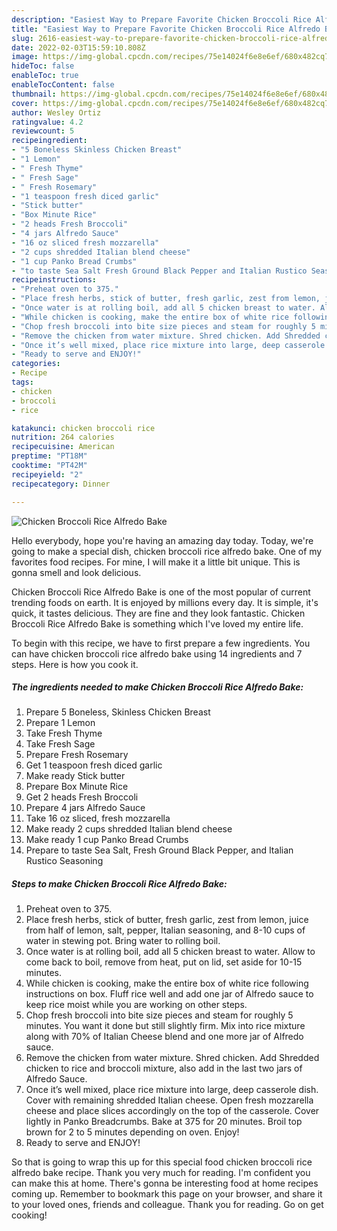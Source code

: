 ```yaml
---
description: "Easiest Way to Prepare Favorite Chicken Broccoli Rice Alfredo Bake"
title: "Easiest Way to Prepare Favorite Chicken Broccoli Rice Alfredo Bake"
slug: 2616-easiest-way-to-prepare-favorite-chicken-broccoli-rice-alfredo-bake
date: 2022-02-03T15:59:10.808Z
image: https://img-global.cpcdn.com/recipes/75e14024f6e8e6ef/680x482cq70/chicken-broccoli-rice-alfredo-bake-recipe-main-photo.jpg
hideToc: false
enableToc: true
enableTocContent: false
thumbnail: https://img-global.cpcdn.com/recipes/75e14024f6e8e6ef/680x482cq70/chicken-broccoli-rice-alfredo-bake-recipe-main-photo.jpg
cover: https://img-global.cpcdn.com/recipes/75e14024f6e8e6ef/680x482cq70/chicken-broccoli-rice-alfredo-bake-recipe-main-photo.jpg
author: Wesley Ortiz
ratingvalue: 4.2
reviewcount: 5
recipeingredient:
- "5 Boneless Skinless Chicken Breast"
- "1 Lemon"
- " Fresh Thyme"
- " Fresh Sage"
- " Fresh Rosemary"
- "1 teaspoon fresh diced garlic"
- "Stick butter"
- "Box Minute Rice"
- "2 heads Fresh Broccoli"
- "4 jars Alfredo Sauce"
- "16 oz sliced fresh mozzarella"
- "2 cups shredded Italian blend cheese"
- "1 cup Panko Bread Crumbs"
- "to taste Sea Salt Fresh Ground Black Pepper and Italian Rustico Seasoning"
recipeinstructions:
- "Preheat oven to 375."
- "Place fresh herbs, stick of butter, fresh garlic, zest from lemon, juice from half of lemon, salt, pepper, Italian seasoning, and 8-10 cups of water in stewing pot. Bring water to rolling boil."
- "Once water is at rolling boil, add all 5 chicken breast to water. Allow to come back to boil, remove from heat, put on lid, set aside for 10-15 minutes."
- "While chicken is cooking, make the entire box of white rice following instructions on box. Fluff rice well and add one jar of Alfredo sauce to keep rice moist while you are working on other steps."
- "Chop fresh broccoli into bite size pieces and steam for roughly 5 minutes. You want it done but still slightly firm. Mix into rice mixture along with 70% of Italian Cheese blend and one more jar of Alfredo sauce."
- "Remove the chicken from water mixture. Shred chicken. Add Shredded chicken to rice and broccoli mixture, also add in the last two jars of Alfredo Sauce."
- "Once it’s well mixed, place rice mixture into large, deep casserole dish. Cover with remaining shredded Italian cheese. Open fresh mozzarella cheese and place slices accordingly on the top of the casserole. Cover lightly in Panko Breadcrumbs. Bake at 375 for 20 minutes. Broil top brown for 2 to 5 minutes depending on oven. Enjoy!"
- "Ready to serve and ENJOY!"
categories:
- Recipe
tags:
- chicken
- broccoli
- rice

katakunci: chicken broccoli rice 
nutrition: 264 calories
recipecuisine: American
preptime: "PT18M"
cooktime: "PT42M"
recipeyield: "2"
recipecategory: Dinner

---
```



![Chicken Broccoli Rice Alfredo Bake](https://img-global.cpcdn.com/recipes/75e14024f6e8e6ef/680x482cq70/chicken-broccoli-rice-alfredo-bake-recipe-main-photo.jpg)

Hello everybody, hope you're having an amazing day today. Today, we're going to make a special dish, chicken broccoli rice alfredo bake. One of my favorites food recipes. For mine, I will make it a little bit unique. This is gonna smell and look delicious.



Chicken Broccoli Rice Alfredo Bake is one of the most popular of current trending foods on earth. It is enjoyed by millions every day. It is simple, it's quick, it tastes delicious. They are fine and they look fantastic. Chicken Broccoli Rice Alfredo Bake is something which I've loved my entire life.


To begin with this recipe, we have to first prepare a few ingredients. You can have chicken broccoli rice alfredo bake using 14 ingredients and 7 steps. Here is how you cook it.

<!--inarticleads1-->

##### The ingredients needed to make Chicken Broccoli Rice Alfredo Bake:

1. Prepare 5 Boneless, Skinless Chicken Breast
1. Prepare 1 Lemon
1. Take  Fresh Thyme
1. Take  Fresh Sage
1. Prepare  Fresh Rosemary
1. Get 1 teaspoon fresh diced garlic
1. Make ready Stick butter
1. Prepare Box Minute Rice
1. Get 2 heads Fresh Broccoli
1. Prepare 4 jars Alfredo Sauce
1. Take 16 oz sliced, fresh mozzarella
1. Make ready 2 cups shredded Italian blend cheese
1. Make ready 1 cup Panko Bread Crumbs
1. Prepare to taste Sea Salt, Fresh Ground Black Pepper, and Italian Rustico Seasoning




<!--inarticleads2-->

##### Steps to make Chicken Broccoli Rice Alfredo Bake:

1. Preheat oven to 375.
1. Place fresh herbs, stick of butter, fresh garlic, zest from lemon, juice from half of lemon, salt, pepper, Italian seasoning, and 8-10 cups of water in stewing pot. Bring water to rolling boil.
1. Once water is at rolling boil, add all 5 chicken breast to water. Allow to come back to boil, remove from heat, put on lid, set aside for 10-15 minutes.
1. While chicken is cooking, make the entire box of white rice following instructions on box. Fluff rice well and add one jar of Alfredo sauce to keep rice moist while you are working on other steps.
1. Chop fresh broccoli into bite size pieces and steam for roughly 5 minutes. You want it done but still slightly firm. Mix into rice mixture along with 70% of Italian Cheese blend and one more jar of Alfredo sauce.
1. Remove the chicken from water mixture. Shred chicken. Add Shredded chicken to rice and broccoli mixture, also add in the last two jars of Alfredo Sauce.
1. Once it’s well mixed, place rice mixture into large, deep casserole dish. Cover with remaining shredded Italian cheese. Open fresh mozzarella cheese and place slices accordingly on the top of the casserole. Cover lightly in Panko Breadcrumbs. Bake at 375 for 20 minutes. Broil top brown for 2 to 5 minutes depending on oven. Enjoy!
1. Ready to serve and ENJOY!



So that is going to wrap this up for this special food chicken broccoli rice alfredo bake recipe. Thank you very much for reading. I'm confident you can make this at home. There's gonna be interesting food at home recipes coming up. Remember to bookmark this page on your browser, and share it to your loved ones, friends and colleague. Thank you for reading. Go on get cooking!
